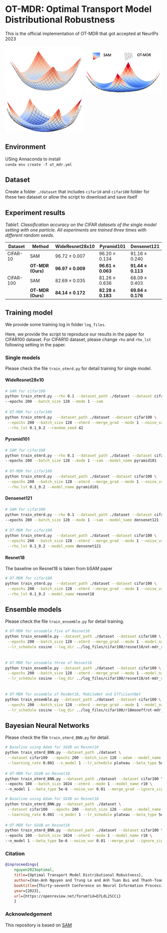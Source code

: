 # OT-MDR: Optimal Transport Model Distributional Robustness
This is the official implementation of OT-MDR that got accepted at NeurIPs 2023

<p float="middle">
  <img src="/figures/Cifar100_r10.png" width="250" />
  <img src="/figures/cifar100_r18_label.png" width="250" /> 
  <img src="/figures/cifar100_RME.png" width="250" />
</p>

## Environment
USing Annaconda to install  
`conda env create -f ot_mdr.yml`

## Dataset
Create a folder `./dataset` that includes `cifar10` and `cifar100` folder for these two dataset or allow the script to download and save itself 

## Experiment results

_Table1. Classification accuracy on the CIFAR datasets of the single model setting with one particle. All experiments are trained three times with different random seeds._

| Dataset   | Method                                     | WideResnet28x10       | Pyramid101           | Densenet121          |
|-----------|--------------------------------------------|-----------------------|----------------------|----------------------|
| CIFAR-10  | SAM                                        | 96.72 ± 0.007         | 96.20 ±  0.134       | 91.16  ±  0.240      |
|           | **OT-MDR (Ours)**                          | **96.97 ± 0.009**     | **96.61  ± 0.063**   | **91.44  ± 0.113**   |
| CIFAR-100 | SAM                                        | 82.69 ±  0.035        | 81.26 ±  0.636       | 68.09 ±  0.403       |
|           | **OT-MDR (Ours)**                          | **84.14  ± 0.172**    | **82.28  ± 0.183**   | **69.84  ± 0.176**   |


## Training model
We provide some training log in folder `log_files`.
  
Here, we provide the script to reproduce our results in the paper for CIFAR100 dataset. For CIFAR10 dataset, please change `rho` and `rho_lst` following setting in the paper.


### Single models
Please check the file `train_otmrd.py` for detail training for single model.
#### WideResnet28x10
```bash
# SAM for cifar100
python train_otmrd.py --rho 0.1 --dataset_path ./dataset --dataset cifar100 \
--epochs 200 --batch_size 128 --mode 1 --sam

# OT-MDR for cifar100
python train_otmrd.py  --dataset_path ./dataset --dataset cifar100 \
 --epochs 200 --batch_size 128 --otmrd --merge_grad --mode 1 --noise_var 0.0001 --lr_schedule cosine \
 --rho_lst 0.1_0.2 --random_seed 42
 ```

#### Pyramid101
```bash
# SAM for cifar100
python train_otmrd.py --rho 0.1 --dataset_path ./dataset --dataset cifar100 \
--epochs 200 --batch_size 128 --mode 1 --sam --model_name pyramid101

# OT-MDR for cifar100
python train_otmrd.py  --dataset_path ./dataset --dataset cifar100 \
 --epochs 200 --batch_size 128 --otmrd --merge_grad --mode 1 --noise_var 0.0001 --lr_schedule cosine \
 --rho_lst 0.1_0.2 --model_name pyramid101
 ```

#### Densenet121
```bash
# SAM for cifar100
python train_otmrd.py --rho 0.1 --dataset_path ./dataset --dataset cifar100 \
--epochs 200 --batch_size 128 --mode 1 --sam --model_name densenet121

# OT-MDR for cifar100
python train_otmrd.py  --dataset_path ./dataset --dataset cifar100 \
 --epochs 200 --batch_size 128 --otmrd --merge_grad --mode 1 --noise_var 0.0001 --lr_schedule cosine \
 --rho_lst 0.1_0.2 --model_name densenet121
 ```


#### Resnet18
The baseline on Resnet18 is taken from bSAM paper
```bash
# OT-MDR for cifar100
python train_otmrd.py  --dataset_path ./dataset --dataset cifar100 \
 --epochs 200 --batch_size 128 --otmrd --merge_grad --mode 1 --noise_var 0.0001 --lr_schedule cosine \
 --rho_lst 0.1_0.2 --model_name resnet18
 ```

## Ensemble models
Please check the file `train_ensemble.py` for detail training.

```bash
# OT-MDR for ensemble five of Resnet10
python train_ensemble.py --dataset_path ./dataset --dataset cifar100 \
 --epochs 200 --batch_size 128 --otmrd --merge_grad --mode 1 --model_name R10x5 \
 --lr_schedule cosine --log_dir ../log_files/cifar100/resnet10/ot-mdr_rho0.1-0.2 --rho_lst 0.1_0.2
 

# OT-MDR for ensemble three of Resnet18
python train_ensemble.py --dataset_path ./dataset --dataset cifar100 \
 --epochs 200 --batch_size 128 --otmrd --merge_grad --mode 1 --model_name R18x3 \
 --lr_schedule cosine --log_dir ../log_files/cifar100/resnet18/ot-mdr_rho0.1-0.2 --rho_lst 0.1_0.2
 
 
# OT-MDR for ensemble of ResNet18, MobileNet and EfficientNet
python train_ensemble.py --dataset_path ./dataset --dataset cifar100 \
 --epochs 200 --batch_size 128 --otmrd --merge_grad --mode 1 --model_name r18mooeff \
 --lr_schedule cosine --log_dir ../log_files/cifar100/r18mooeff/ot-mdr_rho0.1-0.2 --rho_lst 0.1_0.2
 ```

## Bayesian Neural Networks
Please check the file `train_otmrd_BNN.py` for detail.

```bash
# Baseline using Adam for SGVB on Resnet10
python train_otmrd_BNN.py --dataset_path ./dataset \
 --dataset cifar100  --epochs 200 --batch_size 128 --adam --model_name r10 \
 --learning_rate 0.001 --n_model 1 --lr_schedule plateau --beta_type 5e-6 
 
# OT-MDR for SGVB on Resnet10
python train_otmrd_BNN.py --dataset_path ./dataset --dataset cifar100 \
--epochs 100 --batch_size 1024 --otmrd --mode 1 --model_name r10 \
--n_model 1 --beta_type 5e-6 --noise_var 0.01 --merge_grad --ignore_sigma --rho_lst 0.005_0.01
```

```bash
# Baseline using Adam for SGVB on Resnet18
python train_otmrd_BNN.py --dataset_path ./dataset \
 --dataset cifar100  --epochs 200 --batch_size 128 --adam --model_name r18 \
 --learning_rate 0.001 --n_model 1 --lr_schedule plateau --beta_type 5e-6 
 
# OT-MDR for SGVB on Resnet18
python train_otmrd_BNN.py --dataset_path ./dataset --dataset cifar100 \
--epochs 100 --batch_size 1024 --otmrd --mode 1 --model_name r18 \
--n_model 1 --beta_type 5e-6 --noise_var 0.01 --merge_grad --ignore_sigma --rho_lst 0.005_0.01
```

### Citation
```bibtex
@inproceedings{  
    nguyen2023optimal,  
    title={Optimal Transport Model Distributional Robustness},  
    author={Van-Anh Nguyen and Trung Le and Anh Tuan Bui and Thanh-Toan Do and Dinh Phung},  
    booktitle={Thirty-seventh Conference on Neural Information Processing Systems},  
    year={2023},  
    url={https://openreview.net/forum?id=D7LdL2SCCi}
    } 
```

### Acknowledgement
This repository is based on [SAM](https://github.com/davda54/sam)



